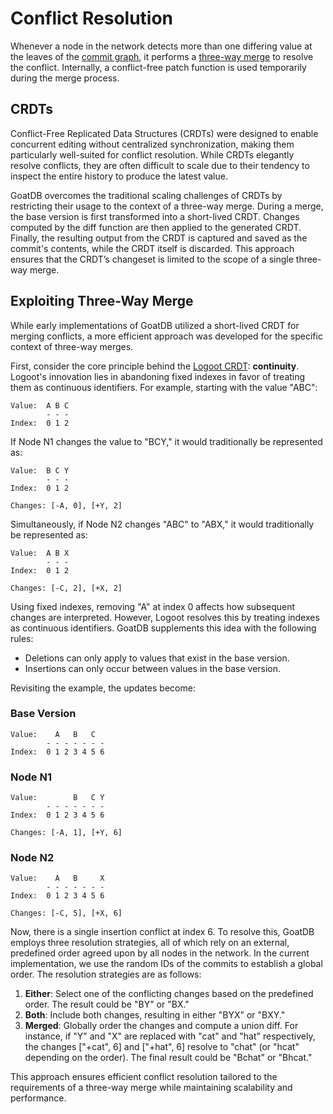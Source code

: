 # Conflict Resolution

Whenever a node in the network detects more than one differing value at the leaves of the [commit graph](commit-graph.md), it performs a [three-way merge](<https://en.wikipedia.org/wiki/Merge_(version_control)#Three-way_merge>) to resolve the conflict. Internally, a conflict-free patch function is used temporarily during the merge process.

## CRDTs

Conflict-Free Replicated Data Structures (CRDTs) were designed to enable concurrent editing without centralized synchronization, making them particularly well-suited for conflict resolution. While CRDTs elegantly resolve conflicts, they are often difficult to scale due to their tendency to inspect the entire history to produce the latest value.

GoatDB overcomes the traditional scaling challenges of CRDTs by restricting their usage to the context of a three-way merge. During a merge, the base version is first transformed into a short-lived CRDT. Changes computed by the diff function are then applied to the generated CRDT. Finally, the resulting output from the CRDT is captured and saved as the commit's contents, while the CRDT itself is discarded. This approach ensures that the CRDT’s changeset is limited to the scope of a single three-way merge.

## Exploiting Three-Way Merge

While early implementations of GoatDB utilized a short-lived CRDT for merging conflicts, a more efficient approach was developed for the specific context of three-way merges.

First, consider the core principle behind the [Logoot CRDT](https://inria.hal.science/inria-00432368/document): **continuity**. Logoot's innovation lies in abandoning fixed indexes in favor of treating them as continuous identifiers. For example, starting with the value "ABC":

```
Value:  A B C
        - - -
Index:  0 1 2
```

If Node N1 changes the value to "BCY," it would traditionally be represented as:

```
Value:  B C Y
        - - -
Index:  0 1 2

Changes: [-A, 0], [+Y, 2]
```

Simultaneously, if Node N2 changes "ABC" to "ABX," it would traditionally be represented as:

```
Value:  A B X
        - - -
Index:  0 1 2

Changes: [-C, 2], [+X, 2]
```

Using fixed indexes, removing "A" at index 0 affects how subsequent changes are interpreted. However, Logoot resolves this by treating indexes as continuous identifiers. GoatDB supplements this idea with the following rules:

- Deletions can only apply to values that exist in the base version.
- Insertions can only occur between values in the base version.

Revisiting the example, the updates become:

### Base Version

```
Value:    A   B   C
        - - - - - - -
Index:  0 1 2 3 4 5 6
```

### Node N1

```
Value:        B   C Y
        - - - - - - -
Index:  0 1 2 3 4 5 6

Changes: [-A, 1], [+Y, 6]
```

### Node N2

```
Value:    A   B     X
        - - - - - - -
Index:  0 1 2 3 4 5 6

Changes: [-C, 5], [+X, 6]
```

Now, there is a single insertion conflict at index 6. To resolve this, GoatDB employs three resolution strategies, all of which rely on an external, predefined order agreed upon by all nodes in the network. In the current implementation, we use the random IDs of the commits to establish a global order. The resolution strategies are as follows:

1. **Either**: Select one of the conflicting changes based on the predefined order. The result could be "BY" or "BX."
2. **Both**: Include both changes, resulting in either "BYX" or "BXY."
3. **Merged**: Globally order the changes and compute a union diff. For instance, if "Y" and "X" are replaced with "cat" and "hat" respectively, the changes ["+cat", 6] and ["+hat", 6] resolve to "chat" (or "hcat" depending on the order). The final result could be "Bchat" or "Bhcat."

This approach ensures efficient conflict resolution tailored to the requirements of a three-way merge while maintaining scalability and performance.
